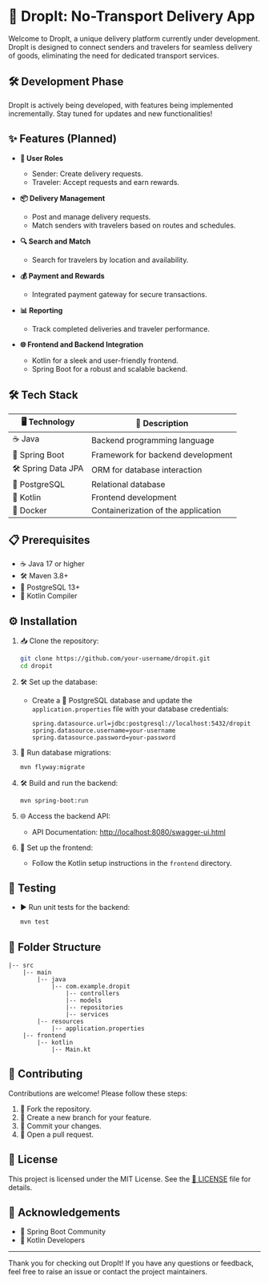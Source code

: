 
# 🚚 DropIt: No-Transport Delivery App

Welcome to DropIt, a unique delivery platform currently under development. DropIt is designed to connect senders and travelers for seamless delivery of goods, eliminating the need for dedicated transport services.

## 🛠️ Development Phase

DropIt is actively being developed, with features being implemented incrementally. Stay tuned for updates and new functionalities!

## ✨ Features (Planned)

- **👤 User Roles**
  - Sender: Create delivery requests.
  - Traveler: Accept requests and earn rewards.

- **📦 Delivery Management**
  - Post and manage delivery requests.
  - Match senders with travelers based on routes and schedules.

- **🔍 Search and Match**
  - Search for travelers by location and availability.

- **💰 Payment and Rewards**
  - Integrated payment gateway for secure transactions.

- **📊 Reporting**
  - Track completed deliveries and traveler performance.

- **🌐 Frontend and Backend Integration**
  - Kotlin for a sleek and user-friendly frontend.
  - Spring Boot for a robust and scalable backend.

## 🛠️ Tech Stack

| 🖥️ Technology      | 📜 Description                              |
|-----------------|------------------------------------------|
| ☕ Java            | Backend programming language            |
| 🌱 Spring Boot     | Framework for backend development        |
| 🛠️ Spring Data JPA | ORM for database interaction             |
| 🐘 PostgreSQL      | Relational database                     |
| 🧰 Kotlin          | Frontend development                    |
| 🐳 Docker          | Containerization of the application     |

## 📋 Prerequisites

- ☕ Java 17 or higher
- 🛠️ Maven 3.8+
- 🐘 PostgreSQL 13+
- 🧰 Kotlin Compiler

## ⚙️ Installation

1. 📥 Clone the repository:
   ```bash
   git clone https://github.com/your-username/dropit.git
   cd dropit
   ```

2. 🛠️ Set up the database:
   - Create a 🐘 PostgreSQL database and update the `application.properties` file with your database credentials:
     ```properties
     spring.datasource.url=jdbc:postgresql://localhost:5432/dropit
     spring.datasource.username=your-username
     spring.datasource.password=your-password
     ```

3. 🚀 Run database migrations:
   ```bash
   mvn flyway:migrate
   ```

4. 🛠️ Build and run the backend:
   ```bash
   mvn spring-boot:run
   ```

5. 🌐 Access the backend API:
   - API Documentation: [http://localhost:8080/swagger-ui.html](http://localhost:8080/swagger-ui.html)

6. 🧰 Set up the frontend:
   - Follow the Kotlin setup instructions in the `frontend` directory.

## 🧪 Testing

- ▶️ Run unit tests for the backend:
  ```bash
  mvn test
  ```

## 📂 Folder Structure

```
|-- src
    |-- main
        |-- java
            |-- com.example.dropit
                |-- controllers
                |-- models
                |-- repositories
                |-- services
        |-- resources
            |-- application.properties
    |-- frontend
        |-- kotlin
            |-- Main.kt
```

## 🤝 Contributing

Contributions are welcome! Please follow these steps:

1. 🍴 Fork the repository.
2. 🌱 Create a new branch for your feature.
3. 💾 Commit your changes.
4. 🔄 Open a pull request.

## 📜 License

This project is licensed under the MIT License. See the [📜 LICENSE](LICENSE) file for details.

## 🙌 Acknowledgements

- 🌱 Spring Boot Community
- 📜 Kotlin Developers

---

Thank you for checking out DropIt! If you have any questions or feedback, feel free to raise an issue or contact the project maintainers.

